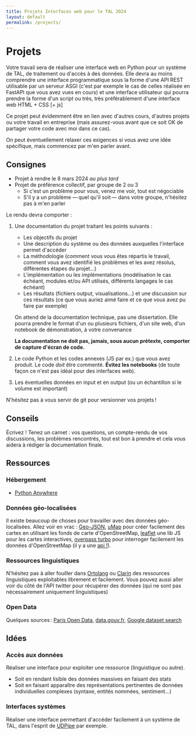 ```yaml
---
title: Projets Interfaces web pour le TAL 2024
layout: default
permalink: /projects/
---
```


[comment]: <> "LTeX: language=fr"

Projets
========

Votre travail sera de réaliser une interface web en Python pour un système de TAL, de traitement ou
d'accès à des données. Elle devra au moins comprendre une interface programmatique sous la forme
d'une API REST utilisable par un serveur ASGI (c'est par exemple le cas de celles réalisée en
FastAPI que vous avez vues en cours) et une interface utilisateur qui pourra prendre la forme d'un
script ou très, très préférablement d'une interface web HTML + CSS [+ js]

Ce projet peut évidemment être en lien avec d'autres cours, d'autres projets ou votre travail en
entreprise (mais assurez-vous avant que ce soit OK de partager votre code avec moi dans ce cas).

On peut éventuellement relaxer ces exigences si vous avez une idée spécifique, mais commencez par
m'en parler avant.

## Consignes

- Projet à rendre le 8 mars 2024 *au plus tard*
- Projet de préférence collectif, par groupe de 2 ou 3
  - Si c'est un problème pour vous, venez me voir, tout est négociable
  - S'il y a un problème — quel qu'il soit — dans votre groupe, n'hésitez pas à m'en parler

Le rendu devra comporter :

1. Une documentation du projet traitant les points suivants :

   - Les objectifs du projet
   - Une description du système ou des données auxquelles l'interface permet d'accéder
   - La méthodologie (comment vous vous êtes répartis le travail, comment vous avez identifié les
     problèmes et les avez résolus, différentes étapes du projet…)
   - L'implémentation ou les implémentations (modélisation le cas échéant, modules et/ou API
     utilisés, différents langages le cas échéant)
   - Les résultats (fichiers output, visualisations…) et une discussion sur ces résultats (ce que
     vous auriez aimé faire et ce que vous avez pu faire par exemple)

   On attend de la documentation technique, pas une dissertation. Elle pourra prendre le format d'un
   ou plusieurs fichiers, d'un site web, d'un notebook de démonstration, à votre convenance

   **La documentation ne doit pas, jamais, sous aucun prétexte, comporter de capture d'écran de
   code.**

2. Le code Python et les codes annexes (JS par ex.) que vous avez produit. Le code *doit* être
   commenté. **Évitez les notebooks** (de toute façon ce n'est pas idéal pour des interfaces web).

3. Les éventuelles données en input et en output (ou un échantillon si le volume est important)

N'hésitez pas à vous servir de git pour versionner vos projets !

## Conseils

Écrivez ! Tenez un carnet : vos questions, un compte-rendu de vos discussions,
les problèmes rencontrés, tout est bon à prendre et cela vous aidera à rédiger
la documentation finale.

## Ressources

### Hébergement

- [Python Anywhere](https://help.pythonanywhere.com/pages/Education)

### Données géo-localisées

Il existe beaucoup de choses pour travailler avec des données géo-localisées. Allez voir en vrac :
[Geo-JSON](http://geojson.org/), [uMap](http://umap.openstreetmap.fr/fr/) pour créer facilement des
cartes en utilisant les fonds de carte d'OpenStreetMap, [leaflet](http://leafletjs.com/) une lib JS
pour les cartes interactives, [overpass turbo](http://overpass-turbo.eu/) pour interroger facilement
les données d'OpenStreetMap (il y a une [api !](http://www.overpass-api.de/)).

### Ressources linguistiques

N'hésitez pas à aller fouiller dans [Ortolang](https://www.ortolang.fr/) ou
[Clarin](https://lindat.mff.cuni.cz/repository/xmlui/) des ressources linguistiques exploitables
librement et facilement. Vous pouvez aussi aller voir du côté de l'API twitter pour récupérer des
données (qui ne sont pas nécessairement uniquement linguistiques)

### Open Data

Quelques sources : [Paris Open Data](https://opendata.paris.fr),
[data.gouv.fr](https://data.gouv.fr), [Google dataset
search](https://toolbox.google.com/datasetsearch)

## Idées

### Accès aux données

Réaliser une interface pour exploiter une ressource (linguistique ou autre).

- Soit en rendant lisible des données massives en faisant des stats
- Soit en faisant apparaître des représentations pertinentes de données
  individuelles complexes (syntaxe, entités nommées, sentiment…)

### Interfaces systèmes

Réaliser une interface permettant d'accéder facilement à un système de TAL, dans l'esprit de
[UDPipe](https://lindat.mff.cuni.cz/services/udpipe/) par exemple.
